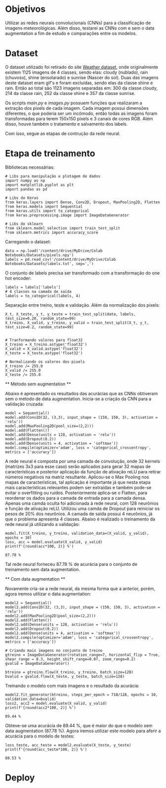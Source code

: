 # Objetivos

Utilizar as redes neurais convolucionais (CNNs) para a classificação de imagens meteorológicas. Além disso, testarei as CNNs com e sem o data augmentation
a fim de estudo e comparações entre os modelos.

# Dataset

O dataset utilizado foi retirado do site <a href="https://data.mendeley.com/datasets/4drtyfjtfy/1">Weather dataset</a>, onde originalmente existem 1125 imagens de 4 classes, sendo elas: cloudy (nublado), rain (chuvoso), shine (ensolarado) e sunrise (Nascer do sol). Duas das imagens deste dataset eram gif's e foram excluídas, sendo elas da classe shine e rain. Então ao total são 1123 imagens separadas em: 300 da classe cloudy, 214 da classe rain, 
252 da classe shine e 357 da classe sunrise.

Os scripts <i>main.py</i> e <i>images.py</i> possuem funções que realizaram a extração dos pixels de cada imagem. Cada imagem possui dimensões diferentes, o que poderia ser um incômodo, então todas as imagens foram transformadas para terem 150x150 pixels e 3 canais de cores RGB. Além disso, houve também o tratamento e salvamento dos labels.

Com isso, segue as etapas de contrução da rede neural.

# Etapa de treinamento

Bibliotecas necessárias:

```
# Libs para manipulação e plotagem de dados
import numpy as np
import matplotlib.pyplot as plt
import pandas as pd

# Libs do Keras
from keras.layers import Dense, Conv2D, Dropout, MaxPooling2D, Flatten
from keras.models import Sequential
from keras.utils import to_categorical
from keras.preprocessing.image import ImageDataGenerator

# Libs do sklearn
from sklearn.model_selection import train_test_split
from sklearn.metrics import accuracy_score

```
Carregando o dataset:

```
data = np.load('/content/drive/MyDrive/Colab Notebooks/Datasets/pixels.npy')
labels = pd.read_csv('/content/drive/MyDrive/Colab Notebooks/Datasets/labels.txt', sep=',')
```
O conjunto de labels precisa ser transformado com a transformação do one hot encoder:

```
labels = labels['labels']
# 4 classes na camada de saída
labels = to_categorical(labels, 4)
```

Separação entre treino, teste e validação. Além da normalização dos pixels:

```
X_t, X_teste, y_t, y_teste = train_test_split(data, labels, test_size=0.20, random_state=99)
X_treino, X_valid, y_treino, y_valid = train_test_split(X_t, y_t, test_size=0.2, random_state=99)


# Tranformando valores para float32
X_treino = X_treino.astype('float32')
X_valid = X_valid.astype('float32')
X_teste = X_teste.astype('float32')

# Normalizando os valores dos pixels
X_treino /= 255.0
X_valid /= 255.0
X_teste /= 255.0
```
** Método sem augmentation **

Abaixo é apresentado os resultados das acurácias que as CNNs obtiveram sem o método de data augmentation. Inicia-se a criação da CNN para a validação cruzada:

```
model = Sequential()
model.add(Conv2D(32, (3,3), input_shape = (150, 150, 3), activation = 'relu'))
model.add(MaxPooling2D(pool_size=(2,2)))
model.add(Flatten())
model.add(Dense(units = 128, activation = 'relu'))
model.add(Dropout(0.2))
model.add(Dense(units = 4, activation = 'softmax'))
model.compile(optimizer='adam', loss = 'categorical_crossentropy', metrics = ['accuracy'])
```

A rede neural é composta por uma camada de convolução, onde 32 kernels (matrizes 3x3 para esse caso) serão aplicados para gerar 32 mapas de características e posterior aplicação da função de ativação reLU para retirar números negativos na matriz resultante. Aplicou-se o Max Pooling nos mapas de características, tal aplicação é importante já que nesta etapa mais características relevantes podem ser extraídas e também pode-se evitar o overfitting ou ruídos. Posteriormente aplica-se o Flatten, para reordenar os dados para a camada de entrada para a camada densa. Apenas uma camda oculta foi adicionada à rede neural, com 128 neurônios e função de ativação reLU. Utilizou uma camda de Dropout para reiniciar os pesos de 20% dos neurônios. A camada de saída possui 4 neurônios, já que o problema apresenta 4 classes. Abaixo é realizado o treinamento da rede neural já utilizando a validação:


```
model.fit(X_treino, y_treino, validation_data=(X_valid, y_valid), epochs = 10)
loss, acc = model.evaluate(X_valid, y_valid)
print(f'{round(acc*100, 2)} %')

87.78 %
```

Tal rede neural forneceu 87.78 % de acurácia para o conjunto de treinamento sem data augmentation.

** Com data augmentation **

Novamente cria-se a rede neural, da mesma forma que a anterior, porém, agora iremos utilizar o data augmentation:

```
model2 = Sequential()
model2.add(Conv2D(32, (3,3), input_shape = (150, 150, 3), activation = 'relu'))
model2.add(MaxPooling2D(pool_size=(2,2)))
model2.add(Flatten())
model2.add(Dense(units = 128, activation = 'relu'))
model2.add(Dropout(0.2))
model2.add(Dense(units = 4, activation = 'softmax'))
model2.compile(optimizer='adam', loss = 'categorical_crossentropy', metrics = ['accuracy'])

# Criando mais imagens no conjunto de treino
gtreino = ImageDataGenerator(rotation_range=7, horizontal_flip = True, shear_range = 0.3, height_shift_range=0.07, zoom_range=0.2)
gvalid = ImageDataGenerator()

btreino = gtreino.flow(X_treino, y_treino, batch_size=128)
bvalid = gvalid.flow(X_teste, y_teste, batch_size=128)
```

Treinando o modelo com mais imagens e o resultado da acurácia:

```
model2.fit_generator(btreino, steps_per_epoch = 718/128, epochs = 10, validation_data=bvalid)
loss2, acc2 = model.evaluate(X_valid, y_valid)
print(f'{round(acc2*100, 2)} %')

89.44 %
```

Obteve-se uma acurácia de 89.44 %, que é maior do que o modelo sem data augmentation (87.78 %). Agora iremos utilizar este modelo para aferir a acurácia para o modelo de testes:

```
loss_teste, acc_teste = model2.evaluate(X_teste, y_teste)
print(f'{round(acc_teste*100, 2)} %')

88.53 %
```

# Deploy
